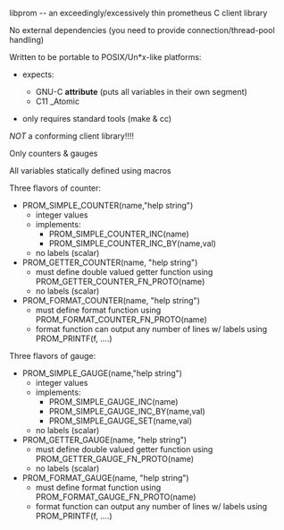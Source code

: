 libprom -- an exceedingly/excessively thin prometheus C client library

No external dependencies
    (you need to provide connection/thread-pool handling)

Written to be portable to POSIX/Un*x-like platforms:

* expects:
  * GNU-C __attribute__ (puts all variables in their own segment)
  * C11 _Atomic

* only requires standard tools (make & cc)

*NOT* a conforming client library!!!!

Only counters & gauges

All variables statically defined using macros

Three flavors of counter:
* PROM_SIMPLE_COUNTER(name,"help string")
  + integer values
  + implements:
    * PROM_SIMPLE_COUNTER_INC(name)
    * PROM_SIMPLE_COUNTER_INC_BY(name,val)
  + no labels (scalar)
* PROM_GETTER_COUNTER(name, "help string")
  + must define double valued getter function using PROM_GETTER_COUNTER_FN_PROTO(name)
  + no labels (scalar)
* PROM_FORMAT_COUNTER(name, "help string")
  + must define format function using PROM_FORMAT_COUNTER_FN_PROTO(name)
  + format function can output any number of lines w/ labels using PROM_PRINTF(f, ....)

Three flavors of gauge:
* PROM_SIMPLE_GAUGE(name,"help string")
  + integer values
  + implements:
    * PROM_SIMPLE_GAUGE_INC(name)
    * PROM_SIMPLE_GAUGE_INC_BY(name,val)
    * PROM_SIMPLE_GAUGE_SET(name,val)
  + no labels (scalar)
* PROM_GETTER_GAUGE(name, "help string")
  + must define double valued getter function using PROM_GETTER_GAUGE_FN_PROTO(name)
  + no labels (scalar)
* PROM_FORMAT_GAUGE(name, "help string")
  + must define format function using PROM_FORMAT_GAUGE_FN_PROTO(name)
  + format function can output any number of lines w/ labels using PROM_PRINTF(f, ....)
